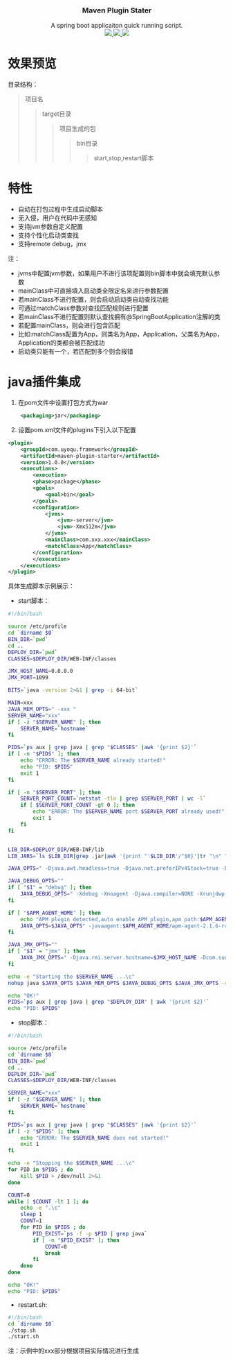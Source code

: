 <p align="center">
    <h3 align="center">Maven Plugin Stater</h3>
    <p align="center">
        A spring boot applicaiton quick running script.
        <br>
        <a href="https://maven-badges.herokuapp.com/maven-central/com.uyoqu.framework/maven-plugin-starter/">
            <img src="https://maven-badges.herokuapp.com/maven-central/com.uyoqu.framework/maven-plugin-starter/badge.svg" >
        </a>
         <a href="https://github.com/yoqu/maven-plugin-starter/releases">
             <img src="https://img.shields.io/github/release/yoqu/maven-plugin-starter.svg" >
         </a>
         <a href="http://www.apache.org/licenses/LICENSE-2.0">
             <img src="https://img.shields.io/badge/license-APACHEv2-blue.svg" >
         </a>
    </p> 
</p>

# 效果预览
目录结构：
>项目名
>>target目录
>>>项目生成的包
>>>>bin目录
>>>>>start,stop,restart脚本
# 特性
- 自动在打包过程中生成启动脚本
- 无入侵，用户在代码中无感知
- 支持jvm参数自定义配置
- 支持个性化启动类查找
- 支持remote debug，jmx

注：
  - jvms中配置jvm参数，如果用户不进行该项配置则bin脚本中就会填充默认参数
  - mainClass中可直接填入启动类全限定名来进行参数配置
  - 若mainClass不进行配置，则会启动启动类自动查找功能
  - 可通过matchClass参数对查找匹配规则进行配置
  - 若mainClass不进行配置则默认查找拥有@SpringBootApplication注解的类
  - 若配置mainClass，则会进行包含匹配
  - 比如:matchClass配置为App，则类名为App，Application，父类名为App，Application的类都会被匹配成功
  - 启动类只能有一个，若匹配到多个则会报错
# java插件集成
1. 在pom文件中设置打包方式为war
```xml
	<packaging>jar</packaging>
```

2. 设置pom.xml文件的plugins下引入以下配置
```xml
<plugin>
    <groupId>com.uyoqu.framework</groupId>
	<artifactId>maven-plugin-starter</artifactId>
	<version>1.0.0</version>
    <executions>
        <execution>
        <phase>package</phase>
        <goals>
            <goal>bin</goal>
        </goals>
        <configuration>
            <jvms>
                <jvm>-server</jvm>
                <jvm>-Xmx512m</jvm>
            </jvms>
            <mainClass>com.xxx.xxx</mainClass>
            <matchClass>App</matchClass>
        </configuration>
        </execution>
    </executions>
</plugin> 
```


具体生成脚本示例展示： 
- start脚本：
``` bash
#!/bin/bash

source /etc/profile
cd `dirname $0`
BIN_DIR=`pwd`
cd ..
DEPLOY_DIR=`pwd`
CLASSES=$DEPLOY_DIR/WEB-INF/classes

JMX_HOST_NAME=0.0.0.0
JMX_PORT=1099

BITS=`java -version 2>&1 | grep -i 64-bit`

MAIN=xxx
JAVA_MEM_OPTS=" -xxx "
SERVER_NAME="xxx"
if [ -z "$SERVER_NAME" ]; then
    SERVER_NAME=`hostname`
fi

PIDS=`ps aux | grep java | grep "$CLASSES" |awk '{print $2}'`
if [ -n "$PIDS" ]; then
    echo "ERROR: The $SERVER_NAME already started!"
    echo "PID: $PIDS"
    exit 1
fi

if [ -n "$SERVER_PORT" ]; then
    SERVER_PORT_COUNT=`netstat -tln | grep $SERVER_PORT | wc -l`
    if [ $SERVER_PORT_COUNT -gt 0 ]; then
        echo "ERROR: The $SERVER_NAME port $SERVER_PORT already used!"
        exit 1
    fi
fi


LIB_DIR=$DEPLOY_DIR/WEB-INF/lib
LIB_JARS=`ls $LIB_DIR|grep .jar|awk '{print "'$LIB_DIR'/"$0}'|tr "\n" ":"`

JAVA_OPTS=" -Djava.awt.headless=true -Djava.net.preferIPv4Stack=true -Duser.timezone=GMT+08"

JAVA_DEBUG_OPTS=""
if [ "$1" = "debug" ]; then
    JAVA_DEBUG_OPTS=" -Xdebug -Xnoagent -Djava.compiler=NONE -Xrunjdwp:transport=dt_socket,address=8000,server=y,suspend=n "
fi

if [ "$APM_AGENT_HOME" ]; then
    echo "APM plugin detected,auto enable APM plugin,apm path:$APM_AGENT_HOME"
    JAVA_OPTS=$JAVA_OPTS" -javaagent:$APM_AGENT_HOME/apm-agent-2.1.6-rc2.jar"s
fi

JAVA_JMX_OPTS=""
if [ "$1" = "jmx" ]; then
    JAVA_JMX_OPTS=" -Djava.rmi.server.hostname=$JMX_HOST_NAME -Dcom.sun.management.jmxremote.port=$JMX_PORT -Dcom.sun.management.jmxremote.ssl=false -Dcom.sun.management.jmxremote.authenticate=false "
fi

echo -e "Starting the $SERVER_NAME ...\c"
nohup java $JAVA_OPTS $JAVA_MEM_OPTS $JAVA_DEBUG_OPTS $JAVA_JMX_OPTS -classpath $CLASSES:$LIB_JARS $MAIN > nohup.out 2>&1 < /dev/null &

echo "OK!"
PIDS=`ps aux | grep java | grep "$DEPLOY_DIR" | awk '{print $2}'`
echo "PID: $PIDS"
```
- stop脚本：
``` bash
#!/bin/bash

source /etc/profile
cd `dirname $0`
BIN_DIR=`pwd`
cd ..
DEPLOY_DIR=`pwd`
CLASSES=$DEPLOY_DIR/WEB-INF/classes

SERVER_NAME="xxx"
if [ -z "$SERVER_NAME" ]; then
    SERVER_NAME=`hostname`
fi

PIDS=`ps aux | grep java | grep "$CLASSES" |awk '{print $2}'`
if [ -z "$PIDS" ]; then
    echo "ERROR: The $SERVER_NAME does not started!"
    exit 1
fi

echo -e "Stopping the $SERVER_NAME ...\c"
for PID in $PIDS ; do
    kill $PID > /dev/null 2>&1
done

COUNT=0
while [ $COUNT -lt 1 ]; do
    echo -e ".\c"
    sleep 1
    COUNT=1
    for PID in $PIDS ; do
        PID_EXIST=`ps -f -p $PID | grep java`
        if [ -n "$PID_EXIST" ]; then
            COUNT=0
            break
        fi
    done
done

echo "OK!"
echo "PID: $PIDS"
```
- restart.sh:
``` bash
#!/bin/bash
cd `dirname $0`
./stop.sh
./start.sh
```
注：示例中的xxx部分根据项目实际情况进行生成

